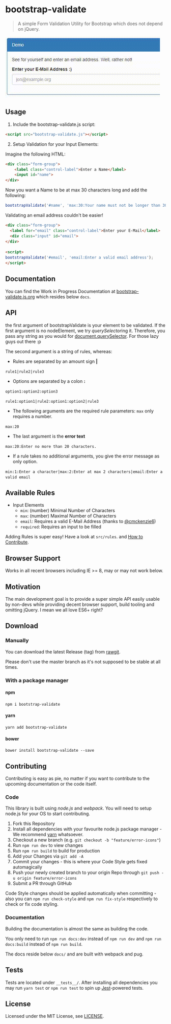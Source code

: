 # bootstrap-validate

> A simple Form Validation Utility for Bootstrap which does not depend on jQuery.

[![Demo](demo.gif)](#)

## Usage

1. Include the bootstrap-validate.js script:

```html
<script src="bootstrap-validate.js"></script>
```

2. Setup Validation for your Input Elements:

Imagine the following HTML:
```html
<div class="form-group">
    <label class="control-label">Enter a Name</label>
    <input id="name">
</div>
```

Now you want a Name to be at max 30 characters long and add the following:

```javascript
bootstrapValidate('#name', 'max:30:Your name must not be longer than 30 characters');
```

Validating an email address couldn't be easier!

```html
<div class="form-group">
  <label for="email" class="control-label">Enter your E-Mail</label>
  <div class="input" id="email">
</div>

<script>
bootstrapValidate('#email', 'email:Enter a valid email address');
</script>
```

## Documentation

You can find the Work in Progress Documentation at [bootstrap-validate.js.org](https://bootstrap-validate.js.org)
which resides below `docs`.

## API

the first argument of bootstrapValidate is your element to be validated.
If the first argument is no nodeElement, we try *querySelector*ing it.
Therefore, you pass any string as you would for [document.querySelector](https://developer.mozilla.org/de/docs/Web/API/Document/querySelector).
For those lazy guys out there :p

The second argument is a string of rules, whereas:
- Rules are separated by an amount sign **|**

`rule1|rule2|rule3`

- Options are separated by a colon **:**

`option1:option2:option3`

`rule1:option1|rule2:option1:option2|rule3`

- The following arguments are the required rule parameters: `max` only requires a number.

`max:20`

- The last argument is the **error text**

`max:20:Enter no more than 20 characters.`

- If a rule takes no additional arguments, you give the error message as only option.

`min:1:Enter a character|max:2:Enter at max 2 characters|email:Enter a valid email`

## Available Rules

- Input Elements
  - `min`: (number) Minimal Number of Characters
  - `max`: (number) Maximal Number of Characters
  - `email`: Requires a valid E-Mail Address (thanks to [@cmckenzie6](https://github.com/cmckenzie6))
  - `required`: Requires an input to be filled

Adding Rules is super easy! Have a look at `src/rules`. and [How to Contribute](#contributing).

## Browser Support

Works in all recent browsers including IE >= 8, may or may not work below.

## Motivation

The main development goal is to provide a super simple API easily usable by non-devs while providing
decent browser support, build tooling and omitting jQuery. I mean we all love ES6+ right?

## Download

### Manually

You can download the latest Release (tag) from [rawgit](https://cdn.rawgit.com/PascaleBeier/bootstrap-validate/1.0.9/dist/bootstrap-validate.js).

Please don't use the master branch as it's not supposed to be stable at all times.

### With a package manager

#### npm

`npm i bootstrap-validate`

#### yarn

`yarn add bootstrap-validate`

#### bower

`bower install bootstrap-validate --save`

## Contributing

Contributing is easy as pie, no matter if you want to contribute to the upcoming
documentation or the code itself.

### Code

This library is built using *node.js* and *webpack*. You will need to setup node.js for your OS to
start contributing.

1. Fork this Repository
2. Install all dependencies with your favourite node.js package manager - We recommend [yarn](https://yarnpkg.com) whatsoever.
3. Checkout a new branch (e.g. `git checkout -b "feature/error-icons"`)
3. Run `npm run dev` to view changes
4. Run `npm run build` to build for production
5. Add your Changes via `git add -A`
6. Commit your changes - this is where your Code Style gets fixed automagically
7. Push your newly created branch to your origin Repo through `git push -u origin feature/error-icons`
8. Submit a PR through GitHub

Code Style changes should be applied automatically when committing - also you can `npm run check-style` and `npm run fix-style` respectively to check or fix
code styling.

### Documentation

Building the documentation is almost the same as building the code.

You only need to run `npm run docs:dev` instead of `npm run dev` and
`npm run docs:build` instead of `npm run build`.

The docs reside below `docs/` and are built with webpack and pug.

## Tests

Tests are located under `__tests__/`.
After installing all dependencies you may run `yarn test` or `npm run test` to spin up [Jest](https://facebook.github.io/jest/)-powered tests.

## License

Licensed under the MIT License, see [LICENSE](LICENSE.md).
